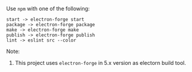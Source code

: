 Use `npm` with one of the following:
```
start -> electron-forge start
package -> electron-forge package
make -> electron-forge make
publish -> electron-forge publish
lint -> eslint src --color
```

Note:
1. This project uses `electron-forge` in 5.x version as electorn build tool.
